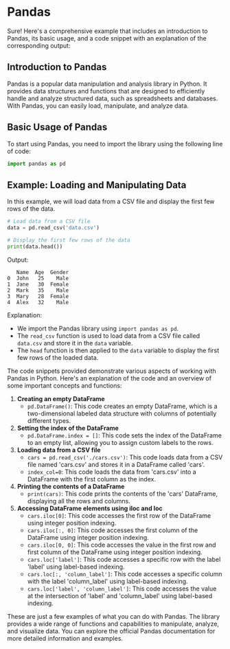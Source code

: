 # Pandas

Sure! Here's a comprehensive example that includes an introduction to Pandas, its basic usage, and a code snippet with an explanation of the corresponding output:

## Introduction to Pandas

Pandas is a popular data manipulation and analysis library in Python. It provides data structures and functions that are designed to efficiently handle and analyze structured data, such as spreadsheets and databases. With Pandas, you can easily load, manipulate, and analyze data.

## Basic Usage of Pandas

To start using Pandas, you need to import the library using the following line of code:

```python
import pandas as pd

```

## Example: Loading and Manipulating Data

In this example, we will load data from a CSV file and display the first few rows of the data.

```python
# Load data from a CSV file
data = pd.read_csv('data.csv')

# Display the first few rows of the data
print(data.head())

```

Output:

```
   Name  Age  Gender
0  John   25    Male
1  Jane   30  Female
2  Mark   35    Male
3  Mary   28  Female
4  Alex   32    Male

```

Explanation:

- We import the Pandas library using `import pandas as pd`.
- The `read_csv` function is used to load data from a CSV file called `data.csv` and store it in the `data` variable.
- The `head` function is then applied to the `data` variable to display the first few rows of the loaded data.

The code snippets provided demonstrate various aspects of working with Pandas in Python. Here's an explanation of the code and an overview of some important concepts and functions:

1. **Creating an empty DataFrame**
    - `pd.DataFrame()`: This code creates an empty DataFrame, which is a two-dimensional labeled data structure with columns of potentially different types.
2. **Setting the index of the DataFrame**
    - `pd.DataFrame.index = []`: This code sets the index of the DataFrame to an empty list, allowing you to assign custom labels to the rows.
3. **Loading data from a CSV file**
    - `cars = pd.read_csv('./cars.csv')`: This code loads data from a CSV file named 'cars.csv' and stores it in a DataFrame called 'cars'.
    - `index_col=0`: This code loads the data from 'cars.csv' into a DataFrame with the first column as the index.
4. **Printing the contents of a DataFrame**
    - `print(cars)`: This code prints the contents of the 'cars' DataFrame, displaying all the rows and columns.
5. **Accessing DataFrame elements using iloc and loc**
    - `cars.iloc[0]`: This code accesses the first row of the DataFrame using integer position indexing.
    - `cars.iloc[:, 0]`: This code accesses the first column of the DataFrame using integer position indexing.
    - `cars.iloc[0, 0]`: This code accesses the value in the first row and first column of the DataFrame using integer position indexing.
    - `cars.loc['label']`: This code accesses a specific row with the label 'label' using label-based indexing.
    - `cars.loc[:, 'column_label']`: This code accesses a specific column with the label 'column_label' using label-based indexing.
    - `cars.loc['label', 'column_label']`: This code accesses the value at the intersection of 'label' and 'column_label' using label-based indexing.

These are just a few examples of what you can do with Pandas. The library provides a wide range of functions and capabilities to manipulate, analyze, and visualize data. You can explore the official Pandas documentation for more detailed information and examples.